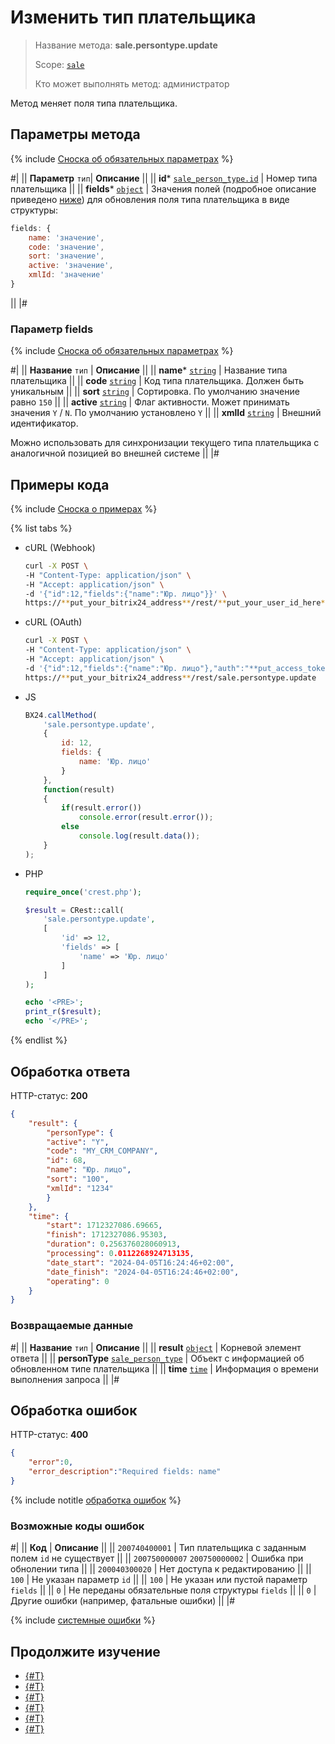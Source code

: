 # Изменить тип плательщика

> Название метода: **sale.persontype.update**
>
> Scope: [`sale`](../../scopes/permissions.md)
>
> Кто может выполнять метод: администратор

Метод меняет поля типа плательщика.

## Параметры метода

{% include [Сноска об обязательных параметрах](../../../_includes/required.md) %}

#|
|| **Параметр**
`тип`| **Описание** ||
|| **id***
[`sale_person_type.id`](../data-types.md) | Номер типа плательщика ||
|| **fields***
[`object`](../../data-types.md) | Значения полей (подробное описание приведено [ниже](#parametr-fields)) для обновления поля типа плательщика в виде структуры:

```js
fields: {
    name: 'значение',
    code: 'значение',
    sort: 'значение',
    active: 'значение',
    xmlId: 'значение'
}
```

||
|#

### Параметр fields

{% include [Сноска об обязательных параметрах](../../../_includes/required.md) %}

#|
|| **Название**
`тип` | **Описание** ||
|| **name***
[`string`](../../data-types.md) | Название типа плательщика ||
|| **code**
[`string`](../../data-types.md) | Код типа плательщика. Должен быть уникальным ||
|| **sort**
[`string`](../../data-types.md) | Сортировка. По умолчанию значение равно `150` ||
|| **active**
[`string`](../../data-types.md) | Флаг активности. Может принимать значения `Y` / `N`. По умолчанию установлено `Y` ||
|| **xmlId**
[`string`](../../data-types.md) | Внешний идентификатор.

Можно использовать для синхронизации текущего типа плательщика с аналогичной позицией во внешней системе
||
|#

## Примеры кода

{% include [Сноска о примерах](../../../_includes/examples.md) %}

{% list tabs %}

- cURL (Webhook)

    ```bash
    curl -X POST \
    -H "Content-Type: application/json" \
    -H "Accept: application/json" \
    -d '{"id":12,"fields":{"name":"Юр. лицо"}}' \
    https://**put_your_bitrix24_address**/rest/**put_your_user_id_here**/**put_your_webhook_here**/sale.persontype.update
    ```

- cURL (OAuth)

    ```bash
    curl -X POST \
    -H "Content-Type: application/json" \
    -H "Accept: application/json" \
    -d '{"id":12,"fields":{"name":"Юр. лицо"},"auth":"**put_access_token_here**"}' \
    https://**put_your_bitrix24_address**/rest/sale.persontype.update
    ```

- JS

    ```js
    BX24.callMethod(
        'sale.persontype.update', 
        {
            id: 12,
            fields: {
                name: 'Юр. лицо'
            }
        }, 
        function(result)
        {
            if(result.error())
                console.error(result.error());
            else
                console.log(result.data());
        }
    );
    ```


- PHP

    ```php
    require_once('crest.php');

    $result = CRest::call(
        'sale.persontype.update',
        [
            'id' => 12,
            'fields' => [
                'name' => 'Юр. лицо'
            ]
        ]
    );

    echo '<PRE>';
    print_r($result);
    echo '</PRE>';
    ```

{% endlist %}

## Обработка ответа

HTTP-статус: **200**

```json
{
    "result": {
        "personType": {
        "active": "Y",
        "code": "MY_CRM_COMPANY",
        "id": 68,
        "name": "Юр. лицо",
        "sort": "100",
        "xmlId": "1234"
        }
    },
    "time": {
        "start": 1712327086.69665,
        "finish": 1712327086.95303,
        "duration": 0.256376028060913,
        "processing": 0.0112268924713135,
        "date_start": "2024-04-05T16:24:46+02:00",
        "date_finish": "2024-04-05T16:24:46+02:00",
        "operating": 0
    }
}
```

### Возвращаемые данные

#|
|| **Название**
`тип` | **Описание** ||
|| **result**
[`object`](../../data-types.md) | Корневой элемент ответа ||
|| **personType**
[`sale_person_type`](../data-types.md) | Объект с информацией об обновленном типе плательщика ||
|| **time**
[`time`](../data-types.md) | Информация о времени выполнения запроса ||
|#

## Обработка ошибок

HTTP-статус: **400**

```json
{
    "error":0,
    "error_description":"Required fields: name"
}
```

{% include notitle [обработка ошибок](../../../_includes/error-info.md) %}

### Возможные коды ошибок

#|
|| **Код** | **Описание** ||
|| `200740400001` | Тип плательщика с заданным полем `id` не существует ||
|| `200750000007`
`200750000002` | Ошибка при обнолении типа ||
|| `200040300020` | Нет доступа к редактированию ||
|| `100` | Не указан параметр `id` ||
|| `100` | Не указан или пустой параметр `fields` ||
|| `0` | Не переданы обязательные поля структуры `fields` ||
|| `0` | Другие ошибки (например, фатальные ошибки) ||
|#

{% include [системные ошибки](../../../_includes/system-errors.md) %}

## Продолжите изучение 

- [{#T}](./index.md)
- [{#T}](./sale-person-type-add.md)
- [{#T}](./sale-person-type-get.md)
- [{#T}](./sale-person-type-list.md)
- [{#T}](./sale-person-type-delete.md)
- [{#T}](./sale-person-type-get-fields.md)